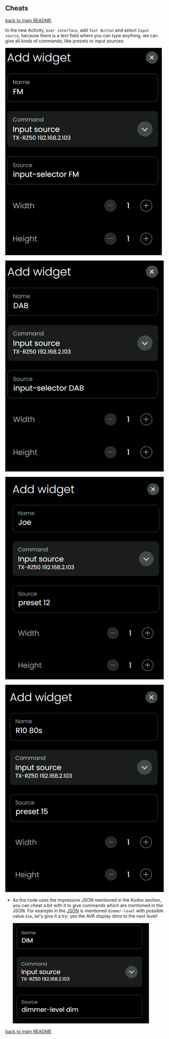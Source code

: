 ## Cheats

[back to main README](../README.md#cheats)

In the new Activity, `User interface`, add `Text Button` and select `Input source`, because there is a text field where you can type anything, we can give all kinds of commands, like presets or input sources:

![](../screenshots/input-selectorFM.png)

![](../screenshots/input-selectorDAB.png)

![](../screenshots/preset12.png)

![](../screenshots/preset15.png)

- As the code uses the impressive JSON mentioned in the Kudos section, you can cheat a bit with it to give commands which are mentioned in the JSON. For example in the [JSON](./src/eiscp-commands.ts) is mentioned `dimmer-level` with possible value `dim`, let's give it a try: yes the AVR display dims to the next level!

  ![](../screenshots/dimmer.png)

[back to main README](../README.md#cheats)